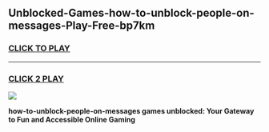 
## Unblocked-Games-how-to-unblock-people-on-messages-Play-Free-bp7km
<h3>
<a href="https://premium76.site?title=how-to-unblock-people-on-messages&ref=19M">CLICK TO PLAY</a></h3>
<hr>

<h3>
<a href="https://premium76.site?title=how-to-unblock-people-on-messages&ref=19M">CLICK 2 PLAY</a>
  
</h3>

<a href="https://premium76.site?title=how-to-unblock-people-on-messages&ref=19M"><img src="https://clearcache.store/games.png"></a>


**how-to-unblock-people-on-messages games unblocked: Your Gateway to Fun and Accessible Online Gaming**
